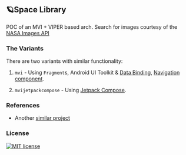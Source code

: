 ## 🪐Space Library
POC of an MVI + VIPER based arch.
Search for images courtesy of the [NASA Images API](https://images.nasa.gov/docs/images.nasa.gov_api_docs.pdf)

### The Variants
There are two variants with similar functionality:
1. `mvi` - Using `Fragment`s, Android UI Toolkit & [Data Binding](https://developer.android.com/topic/libraries/data-binding), [Navigation component](https://developer.android.com/guide/navigation/navigation-getting-started).

2. `mvijetpackcompose` - Using [Jetpack Compose](https://developer.android.com/jetpack/compose/setup).


### References
- Another [similar project](https://github.com/drinkthestars/pizza-flow)

### License
[![MIT license](http://img.shields.io/badge/license-MIT-brightgreen.svg)](http://opensource.org/licenses/MIT)
